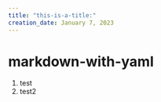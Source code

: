 ```yaml
---
title: "this-is-a-title:"
creation_date: January 7, 2023
---
```

# markdown-with-yaml
1. test
1. test2
